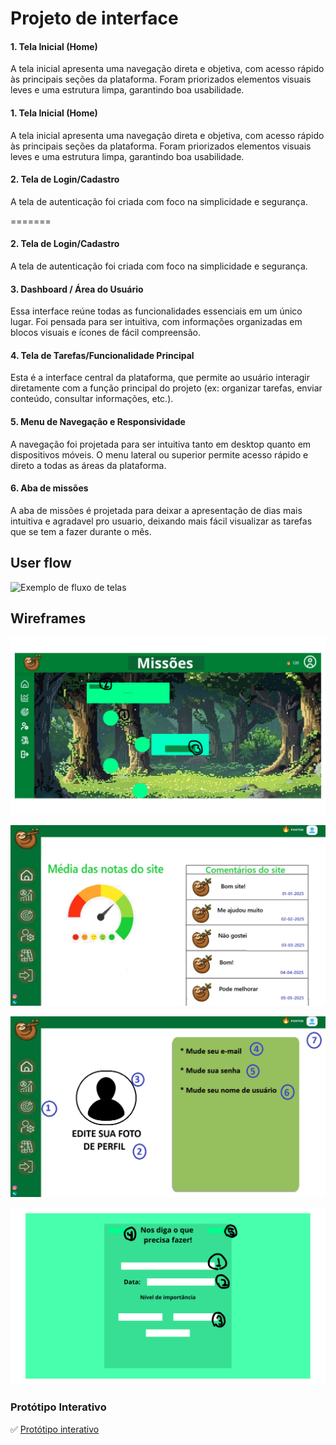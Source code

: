 
# Projeto de interface

#### 1. Tela Inicial (Home)
A tela inicial apresenta uma navegação direta e objetiva, com acesso rápido às principais seções da plataforma. Foram priorizados elementos visuais leves e uma estrutura limpa, garantindo boa usabilidade.

#### 1. Tela Inicial (Home)
A tela inicial apresenta uma navegação direta e objetiva, com acesso rápido às principais seções da plataforma. Foram priorizados elementos visuais leves e uma estrutura limpa, garantindo boa usabilidade.

#### 2. Tela de Login/Cadastro
A tela de autenticação foi criada com foco na simplicidade e segurança. 

=======
#### 2. Tela de Login/Cadastro
A tela de autenticação foi criada com foco na simplicidade e segurança. 

#### 3. Dashboard / Área do Usuário
Essa interface reúne todas as funcionalidades essenciais em um único lugar. Foi pensada para ser intuitiva, com informações organizadas em blocos visuais e ícones de fácil compreensão.

#### 4. Tela de Tarefas/Funcionalidade Principal
Esta é a interface central da plataforma, que permite ao usuário interagir diretamente com a função principal do projeto (ex: organizar tarefas, enviar conteúdo, consultar informações, etc.).

#### 5. Menu de Navegação e Responsividade
A navegação foi projetada para ser intuitiva tanto em desktop quanto em dispositivos móveis. O menu lateral ou superior permite acesso rápido e direto a todas as áreas da plataforma.

#### 6. Aba de missões
A aba de missões é projetada para deixar a apresentação de dias mais intuitiva e agradavel pro usuario, deixando mais fácil visualizar as tarefas que se tem a fazer durante o mês.


 ## User flow

![Exemplo de fluxo de telas](images/procastinação.png)


## Wireframes

![Wireframes](images/missoes1.png)

![Wireframes](images/comentarios.jpeg)

![Wireframes](images/editar%20perfi.jpeg)

![Wireframes](images/entradaTarefas.png)


### Protótipo Interativo

✅ [Protótipo interativo](https://www.figma.com/proto/kBXYou2bxlPFA4IgAZoxtn/Procastina%C3%A7%C3%A3o?node-id=129-649&t=C0yAS6AaCgyIx21P-1&scaling=min-zoom&content-scaling=fixed&page-id=0%3A1&starting-point-node-id=129%3A649&show-proto-sidebar=1)  
